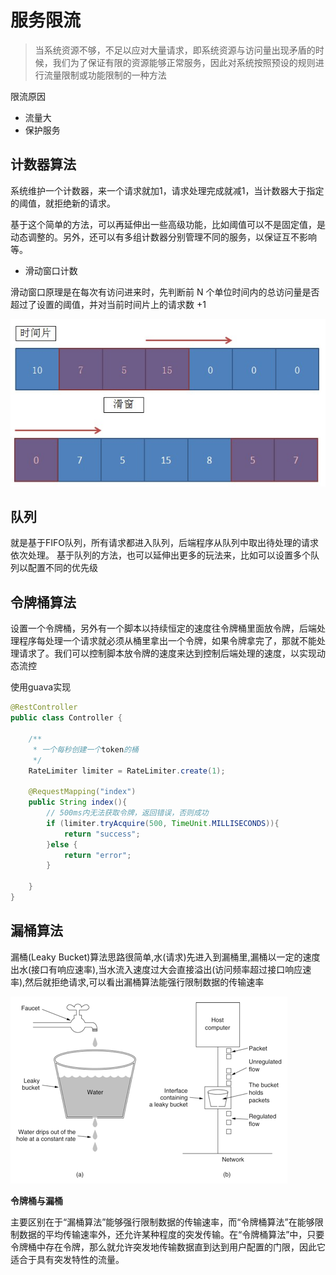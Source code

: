 # 服务限流

>当系统资源不够，不足以应对大量请求，即系统资源与访问量出现矛盾的时候，我们为了保证有限的资源能够正常服务，因此对系统按照预设的规则进行流量限制或功能限制的一种方法

限流原因

- 流量大
- 保护服务

## 计数器算法

系统维护一个计数器，来一个请求就加1，请求处理完成就减1，当计数器大于指定的阈值，就拒绝新的请求。

基于这个简单的方法，可以再延伸出一些高级功能，比如阈值可以不是固定值，是动态调整的。另外，还可以有多组计数器分别管理不同的服务，以保证互不影响等。

- 滑动窗口计数

滑动窗口原理是在每次有访问进来时，先判断前 N 个单位时间内的总访问量是否超过了设置的阈值，并对当前时间片上的请求数 +1

![202001271051](/assets/202001271051.jpg)

## 队列

就是基于FIFO队列，所有请求都进入队列，后端程序从队列中取出待处理的请求依次处理。
基于队列的方法，也可以延伸出更多的玩法来，比如可以设置多个队列以配置不同的优先级

## 令牌桶算法

设置一个令牌桶，另外有一个脚本以持续恒定的速度往令牌桶里面放令牌，后端处理程序每处理一个请求就必须从桶里拿出一个令牌，如果令牌拿完了，那就不能处理请求了。我们可以控制脚本放令牌的速度来达到控制后端处理的速度，以实现动态流控

使用guava实现

```java
@RestController
public class Controller {

    /**
     * 一个每秒创建一个token的桶
     */
    RateLimiter limiter = RateLimiter.create(1);

    @RequestMapping("index")
    public String index(){
        // 500ms内无法获取令牌，返回错误，否则成功
        if (limiter.tryAcquire(500, TimeUnit.MILLISECONDS)){
            return "success";
        }else {
            return "error";
        }

    }
}
```

## 漏桶算法

漏桶(Leaky Bucket)算法思路很简单,水(请求)先进入到漏桶里,漏桶以一定的速度出水(接口有响应速率),当水流入速度过大会直接溢出(访问频率超过接口响应速率),然后就拒绝请求,可以看出漏桶算法能强行限制数据的传输速率

![202001271537](/assets/202001271537.png)

**令牌桶与漏桶**

主要区别在于“漏桶算法”能够强行限制数据的传输速率，而“令牌桶算法”在能够限制数据的平均传输速率外，还允许某种程度的突发传输。在“令牌桶算法”中，只要令牌桶中存在令牌，那么就允许突发地传输数据直到达到用户配置的门限，因此它适合于具有突发特性的流量。